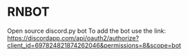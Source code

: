 # RNBOT
 Open source discord.py bot
 To add the bot use the link: https://discordapp.com/api/oauth2/authorize?client_id=697824821874262046&permissions=8&scope=bot
